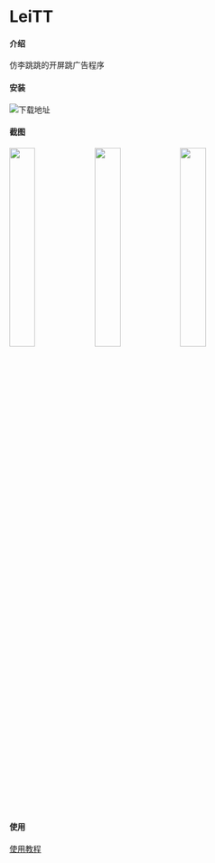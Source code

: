 # LeiTT

#### 介绍
仿李跳跳的开屏跳广告程序

#### 安装

![下载地址](https://www.pgyer.com/app/qrcode/leitt)

#### 截图
<img src="https://s11.ax1x.com/2024/01/16/pFFfuiF.jpg" width="30%"/><img src="https://s11.ax1x.com/2024/01/16/pFFfQz9.jpg" width="30%"/><img src="https://s11.ax1x.com/2024/01/16/pFFf3s1.jpg" width="30%"/>

#### 使用

[使用教程](https://www.leihao168.top/2024/01/16/leitt/)
